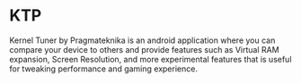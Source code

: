 # KTP
Kernel Tuner by Pragmateknika is an android application where you can compare your device to others and provide features such as Virtual RAM expansion, Screen Resolution, and more experimental features that is useful for tweaking performance and gaming experience.
